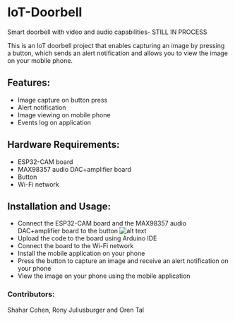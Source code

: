 # IoT-Doorbell
Smart doorbell with video and audio capabilities- STILL IN PROCESS

This is an IoT doorbell project that enables capturing an image by pressing a button, which sends an alert notification and allows you to view the image on your mobile phone.

## Features:
- Image capture on button press
- Alert notification
- Image viewing on mobile phone
- Events log on application

## Hardware Requirements:
- ESP32-CAM board
- MAX98357 audio DAC+amplifier board
- Button
- Wi-Fi network

## Installation and Usage:
- Connect the ESP32-CAM board and the MAX98357 audio DAC+amplifier board to the button
![alt text](https://github.com/shaharcc/IoT-Doorbell/blob/main/esp32cam%2Badapter_ttl_usb.jpg)
- Upload the code to the board using Arduino IDE
- Connect the board to the Wi-Fi network
- Install the mobile application on your phone
- Press the button to capture an image and receive an alert notification on your phone
- View the image on your phone using the mobile application

### Contributors:
Shahar Cohen, Rony Juliusburger and Oren Tal
